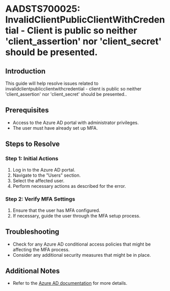 
# AADSTS700025: InvalidClientPublicClientWithCredential - Client is public so neither 'client_assertion' nor 'client_secret' should be presented.

## Introduction
This guide will help resolve issues related to invalidclientpublicclientwithcredential - client is public so neither 'client_assertion' nor 'client_secret' should be presented..

## Prerequisites
- Access to the Azure AD portal with administrator privileges.
- The user must have already set up MFA.

## Steps to Resolve

### Step 1: Initial Actions
1. Log in to the Azure AD portal.
2. Navigate to the "Users" section.
3. Select the affected user.
4. Perform necessary actions as described for the error.

### Step 2: Verify MFA Settings
1. Ensure that the user has MFA configured.
2. If necessary, guide the user through the MFA setup process.

## Troubleshooting
- Check for any Azure AD conditional access policies that might be affecting the MFA process.
- Consider any additional security measures that might be in place.

## Additional Notes
- Refer to the [Azure AD documentation](https://learn.microsoft.com/en-us/azure/active-directory/) for more details.
